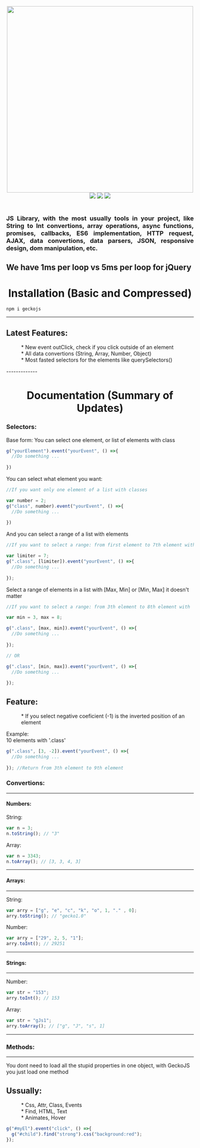 <div align="center">
  <img src="https://raw.githubusercontent.com/alexsan134/GeckoJS/master/bns.png" width="500">
  </br>
  <img src="https://img.shields.io/badge/license-MIT-blue.svg">
  <img src="https://img.shields.io/badge/build-success-brightgreen.svg">
  <img src="https://badge.fury.io/js/geckojs.svg">
</div>
<br>
<div align="justify"><h3>JS Library, with the most usually tools in your project, like String to Int convertions, array operations, async functions, promises, callbacks, ES6 implementation, HTTP request, AJAX, data convertions, data parsers, JSON, responsive design, dom manipulation, etc.</h3></div>

## We have 1ms per loop vs 5ms per loop for jQuery

<div align="center"><h1>Installation (Basic and Compressed)</h1></div>


```
npm i geckojs
```
--------------

<dl>
  <dt><h2>Latest Features:</h2></dt>
  <dd>* New event outClick, check if you click outside of an element</dd>
  <dd>* All data convertions (String, Array, Number, Object)</dd>
  <dd>* Most fasted selectors for the elements like querySelectors()</dd>
</dl>
-------------

<div align="center"><h1>Documentation (Summary of Updates)</h1></div>
<div align="left"><h3>Selectors:</h3></div>

Base form:
You can select one element, or list of elements with class

```javascript
g("yourElement").event("yourEvent", () =>{
  //Do something ...
  
})
```

You can select what element you want:

```javascript
//If you want only one element of a list with classes

var number = 2;
g("class", number).event("yourEvent", () =>{
  //Do something ...
  
})
```

And you can select a range of a list with elements

```javascript
//If you want to select a range: from first element to 7th element with '.class'

var limiter = 7;
g(".class", [limiter]).event("yourEvent", () =>{
  //Do something ...
  
});
```

Select a range of elements in a list with [Max, Min] or [Min, Max] 
it doesn't matter


```javascript
//If you want to select a range: from 3th element to 8th element with '.class'

var min = 3, max = 8;

g(".class", [max, min]).event("yourEvent", () =>{
  //Do something ...
  
});

// OR

g(".class", [min, max]).event("yourEvent", () =>{
  //Do something ...
  
});

```

<dl>
  <dt><h2>Feature:</h2></dt>
  <dd>* If you select negative coeficient (-1) is the inverted position of an element</dd>
</dl>

Example:
</br>
10 elements with '.class' 

```javascript
g(".class", [3, -2]).event("yourEvent", () =>{
  //Do something ...
  
}); //Return from 3th element to 9th element
```

<div align="left"><h3>Convertions:</h3></div>

-----------

<div align="left"><h4>Numbers:</h4></div>

String:

```javascript
var n = 3;
n.toString(); // "3"
```

Array:

```javascript
var n = 3343;
n.toArray(); // [3, 3, 4, 3]
```
--------------

<div align="left"><h4>Arrays:</h4></div>

--------------

String:

```javascript
var arry = ["g", "e", "c", "k", "o", 1, "." , 0];
arry.toString(); // "gecko1.0"
```

Number:

```javascript
var arry = ["29", 2, 5, "1"];
arry.toInt(); // 29251
```
---------------

<div align="left"><h4>Strings:</h4></div>

---------------

Number:

```javascript
var str = "153";
arry.toInt(); // 153
```

Array:

```javascript
var str = "gJs1";
arry.toArray(); // ["g", "J", "s", 1]
```

----------------



<div align="left"><h3>Methods:</h3></div>

-----------

You dont need to load all the stupid properties in one object, with GeckoJS you just load one method

<dl>
  <dt><h2>Ussually:</h2></dt>
  <dd>* Css, Attr, Class, Events</dd>
  <dd>* Find, HTML, Text</dd>
  <dd>* Animates, Hover</dd>
</dl>



```javascript
g("#myEl").event("click", () =>{
  g("#child").find("strong").css("background:red");
});
```



